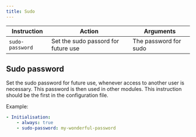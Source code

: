 ```yaml
---
title: Sudo
---
```


| Instruction     | Action                              | Arguments             |
| --------------- | ----------------------------------- | --------------------- |
| `sudo-password` | Set the sudo passord for future use | The password for sudo |

## Sudo password

Set the sudo password for future use, whenever access to another user is necessary. This password is then used in other modules. This instruction should be the first in the configuration file.

Example:

```yaml
- Initialisation:
    - always: true
    - sudo-password: my-wonderful-password
```
